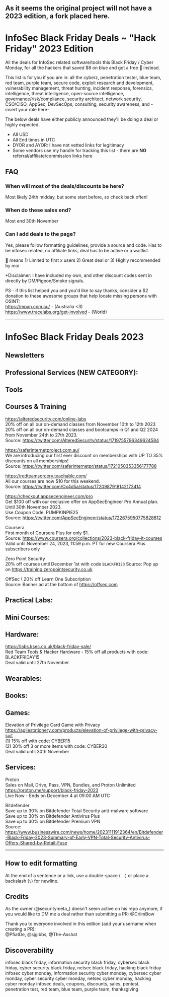## As it seems the original project will not have a 2023 edition, a fork placed here.

# InfoSec Black Friday Deals ~ "Hack Friday" 2023 Edition
All the deals for InfoSec related software/tools this Black Friday / Cyber Monday, for all the hackers that saved $8 on blue and got a free :see_no_evil: instead.

This list is for you if you are in: all the cyberz, penetration tester, blue team, red team, purple team, secure code, exploit research and development, vulnerability management, threat hunting, incident response, forensics, intelligence, threat intelligence, open-source intelligence, governance/risk/compliance, security architect, network security, CSO/CISO, AppSec, DevSecOps, consulting, security awareness, and -insert your role here-

The below deals have either publicly announced they'll be doing a deal or highly expected.
- All USD
- All End times in UTC
- DYOR and AYOR: I have not vetted links for legitimacy
- Some vendors use my handle for tracking this list - there are **NO** referral/affiliate/commission links here

## FAQ

### When will most of the deals/discounts be here?
Most likely 24th midday, but some start before, so check back often!

### When do these sales end?
Most end 30th November

### Can I add deals to the page?
Yes, please follow formatting guidelines, provide a source and code. Has to be infosec related, no affiliate links, deal has to be active or a waitlist.  

:see_no_evil: means 1) Limited to first x users 2) Great deal or 3) Highly recommended by moi

*Disclaimer: I have included my own, and other discount codes sent in directly by DM/Pigeon/Smoke signals.

PS - if this list helped you and you'd like to say thanks, consider a $2 donation to these awesome groups that help locate missing persons with OSINT: \
https://mpan.com.au/ - (Australia <3) \
https://www.tracelabs.org/get-involved - (World)

-----------------------------------------------------------------------------------------

# InfoSec Black Friday Deals 2023

## Newsletters


## Professional Services (NEW CATEGORY):


## Tools

  
## Courses & Training
https://alteredsecurity.com/online-labs  
20% off on all our on-demand classes from November 10th to 12th 2023  
20% off on all our on-demand classes and bootcamps in Q1 and Q2 2024 from November 24th to 27th 2023.   
Source: https://twitter.com/AlteredSecurity/status/1719755796349624584  

https://saferinternetproject.com.au/  
We are introducing our first ever discount on memberships with UP TO 35% discounts on all memberships!  
Source: https://twitter.com/saferinternetpr/status/1721050353356177788  

https://redteamsorcery.teachable.com/  
All our courses are now $10 for this weekend.  
Source: https://twitter.com/Ox4d5a/status/1720987918142173414  

https://checkout.appsecengineer.com/pro  
Get $100 off with our exclusive offer on AppSecEngineer Pro Annual plan. Until 30th November 2023.  
Use Coupon Code: PUMPKINPIE25  
Source: https://twitter.com/AppSecEngineer/status/1722675950775828812  

Coursera \
First month of Coursera Plus for only $1. \
Source: https://www.coursera.org/collections/2023-black-friday-it-courses \
Valid until November 24, 2023, 11:59 p.m. PT for new Coursera Plus subscribers only

Zero Point Security \
20% off courses until December 1st with code `BLACKFRI23`
Source: Pop up on https://training.zeropointsecurity.co.uk

OffSec \ 
20% off Learn One Subscription \
Source: Banner ad at the bottom of https://offsec.com

## Practical Labs:


## Mini Courses:


## Hardware:

https://labs.ksec.co.uk/black-friday-sale/  
Red Team Tools & Hacker Hardware - 15% off all products with code: BLACKFRIDAY15  
Deal valid until 27th November 


## Wearables:


## Books:


## Games:

Elevation of Privilege Card Game with Privacy \
https://agilestationery.com/products/elevation-of-privilege-with-privacy-suit  
(1) 15% off with code: CYBER15 \
(2) 30% off 3 or more items with code: CYBER30 \
Deal valid until 30th November


## Services:

Proton \
Sales on Mail, Drive, Pass, VPN, Bundles, and Proton Unlimited
https://proton.me/support/black-friday-2023 \
Live Now - Ends on December 4 at 09:00 AM UTC

Bitdefender \
Save up to 30% on Bitdefender Total Security anti-malware software \
Save up to 30% on Bitdefender Antivirus Plus \
Save up to 30% on Bitdefender Premium VPN \
Source: https://www.businesswire.com/news/home/20231111912364/en/Bitdefender-Black-Friday-2023-Summary-of-Early-VPN-Total-Security-Antivirus-Offers-Shared-by-Retail-Fuse

-----------------------------------------------------------------------------------------

## How to edit formatting
At the end of a sentence or a link, use a double-space (`  `) or place a backslash (`\`) for newline.  

## Credits
As the owner (@securitymeta_) doesn't seem active on his repo anymore, if you would like to DM me a deal rather than submitting a PR: @CriimBow  

Thank you to everyone involved in this edition (add your username when creating a PR):   
@PfiatDe, @sjgibbs, @The-Asshat

## Discoverability
infosec black friday, information security black friday, cybersec black friday, cyber security black friday, netsec black friday, hacking black friday
infosec cyber monday, information security cyber monday, cybersec cyber monday, cyber security cyber monday, netsec cyber monday, hacking cyber monday
infosec deals, coupons, discounts, sales, pentest, penetration test, red team, blue team, purple team, thanksgiving

